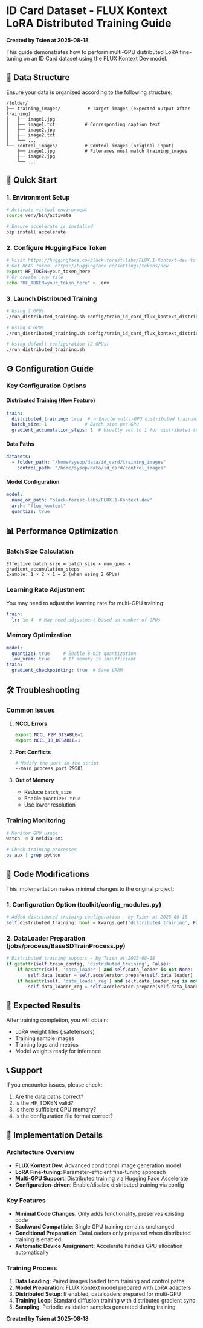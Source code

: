 # ID Card Dataset - FLUX Kontext LoRA Distributed Training Guide

**Created by Tsien at 2025-08-18**

This guide demonstrates how to perform multi-GPU distributed LoRA fine-tuning on an ID Card dataset using the FLUX Kontext Dev model.

## 📁 Data Structure

Ensure your data is organized according to the following structure:
```
/folder/
├── training_images/          # Target images (expected output after training)
│   ├── image1.jpg
│   ├── image1.txt           # Corresponding caption text
│   ├── image2.jpg
│   ├── image2.txt
│   └── ...
└── control_images/          # Control images (original input)
    ├── image1.jpg           # Filenames must match training_images
    ├── image2.jpg
    └── ...
```

## 🚀 Quick Start

### 1. Environment Setup
```bash
# Activate virtual environment
source venv/bin/activate

# Ensure accelerate is installed
pip install accelerate
```

### 2. Configure Hugging Face Token
```bash
# Visit https://huggingface.co/black-forest-labs/FLUX.1-Kontext-dev to accept the license
# Get READ token: https://huggingface.co/settings/tokens/new
export HF_TOKEN=your_token_here
# Or create .env file
echo "HF_TOKEN=your_token_here" > .env
```

### 3. Launch Distributed Training
```bash
# Using 2 GPUs
./run_distributed_training.sh config/train_id_card_flux_kontext_distributed.yaml 2

# Using 4 GPUs
./run_distributed_training.sh config/train_id_card_flux_kontext_distributed.yaml 4

# Using default configuration (2 GPUs)
./run_distributed_training.sh
```

## ⚙️ Configuration Guide

### Key Configuration Options

#### Distributed Training (New Feature)
```yaml
train:
  distributed_training: true  # 🔥 Enable multi-GPU distributed training
  batch_size: 1              # Batch size per GPU
  gradient_accumulation_steps: 1  # Usually set to 1 for distributed training
```

#### Data Paths
```yaml
datasets:
  - folder_path: "/home/sysop/data/id_card/training_images"
    control_path: "/home/sysop/data/id_card/control_images"
```

#### Model Configuration
```yaml
model:
  name_or_path: "black-forest-labs/FLUX.1-Kontext-dev"
  arch: "flux_kontext"
  quantize: true
```

## 📊 Performance Optimization

### Batch Size Calculation
```
Effective batch size = batch_size × num_gpus × gradient_accumulation_steps
Example: 1 × 2 × 1 = 2 (when using 2 GPUs)
```

### Learning Rate Adjustment
You may need to adjust the learning rate for multi-GPU training:
```yaml
train:
  lr: 1e-4  # May need adjustment based on number of GPUs
```

### Memory Optimization
```yaml
model:
  quantize: true     # Enable 8-bit quantization
  low_vram: true     # If memory is insufficient
train:
  gradient_checkpointing: true  # Save VRAM
```

## 🛠️ Troubleshooting

### Common Issues

1. **NCCL Errors**
   ```bash
   export NCCL_P2P_DISABLE=1
   export NCCL_IB_DISABLE=1
   ```

2. **Port Conflicts**
   ```bash
   # Modify the port in the script
   --main_process_port 29501
   ```

3. **Out of Memory**
   - Reduce `batch_size`
   - Enable `quantize: true`
   - Use lower resolution

### Training Monitoring
```bash
# Monitor GPU usage
watch -n 1 nvidia-smi

# Check training processes
ps aux | grep python
```

## 📝 Code Modifications

This implementation makes minimal changes to the original project:

### 1. Configuration Option (toolkit/config_modules.py)
```python
# Added distributed training configuration - by Tsien at 2025-08-18
self.distributed_training: bool = kwargs.get('distributed_training', False)
```

### 2. DataLoader Preparation (jobs/process/BaseSDTrainProcess.py)
```python
# Distributed training support - by Tsien at 2025-08-18
if getattr(self.train_config, 'distributed_training', False):
    if hasattr(self, 'data_loader') and self.data_loader is not None:
        self.data_loader = self.accelerator.prepare(self.data_loader)
    if hasattr(self, 'data_loader_reg') and self.data_loader_reg is not None:
        self.data_loader_reg = self.accelerator.prepare(self.data_loader_reg)
```

## 🎯 Expected Results

After training completion, you will obtain:
- LoRA weight files (.safetensors)
- Training sample images
- Training logs and metrics
- Model weights ready for inference

## 📞 Support

If you encounter issues, please check:
1. Are the data paths correct?
2. Is the HF_TOKEN valid?
3. Is there sufficient GPU memory?
4. Is the configuration file format correct?

## 🔧 Implementation Details

### Architecture Overview
- **FLUX Kontext Dev**: Advanced conditional image generation model
- **LoRA Fine-tuning**: Parameter-efficient fine-tuning approach
- **Multi-GPU Support**: Distributed training via Hugging Face Accelerate
- **Configuration-driven**: Enable/disable distributed training via config

### Key Features
- **Minimal Code Changes**: Only adds functionality, preserves existing code
- **Backward Compatible**: Single GPU training remains unchanged
- **Conditional Preparation**: DataLoaders only prepared when distributed training is enabled
- **Automatic Device Assignment**: Accelerate handles GPU allocation automatically

### Training Process
1. **Data Loading**: Paired images loaded from training and control paths
2. **Model Preparation**: FLUX Kontext model prepared with LoRA adapters
3. **Distributed Setup**: If enabled, dataloaders prepared for multi-GPU
4. **Training Loop**: Standard diffusion training with distributed gradient sync
5. **Sampling**: Periodic validation samples generated during training

**Created by Tsien at 2025-08-18**

